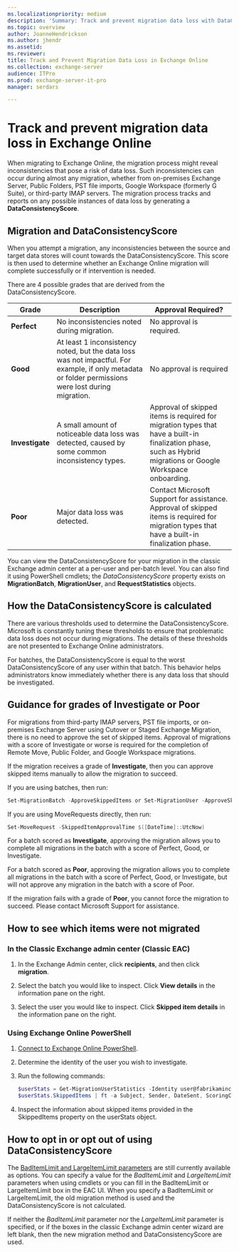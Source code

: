 ```yaml
---
ms.localizationpriority: medium
description: 'Summary: Track and prevent migration data loss with DataConsistencyScore'
ms.topic: overview
author: JoanneHendrickson
ms.author: jhendr
ms.assetid: 
ms.reviewer: 
title: Track and Prevent Migration Data Loss in Exchange Online
ms.collection: exchange-server
audience: ITPro
ms.prod: exchange-server-it-pro
manager: serdars

---
```


# Track and prevent migration data loss in Exchange Online

When migrating to Exchange Online, the migration process might reveal inconsistencies that pose a risk of data loss. Such inconsistencies can occur during almost any migration, whether from on-premises Exchange Server, Public Folders, PST file imports, Google Workspace (formerly G Suite), or third-party IMAP servers. The migration process tracks and reports on any possible instances of data loss by generating a **DataConsistencyScore**.

## Migration and DataConsistencyScore

When you attempt a migration, any inconsistencies between the source and target data stores will count towards the DataConsistencyScore. This score is then used to determine whether an Exchange Online migration will complete successfully or if intervention is needed.

There are 4 possible grades that are derived from the DataConsistencyScore.

|Grade|Description|Approval Required?|
|---|---|---|
|**Perfect**|No inconsistencies noted during migration.|No approval is required.|
|**Good**|At least 1 inconsistency noted, but the data loss was not impactful. For example, if only metadata or folder permissions were lost during migration.|No approval is required|
|**Investigate**|A small amount of noticeable data loss was detected, caused by some common inconsistency types.|Approval of skipped items is required for migration types that have a built-in finalization phase, such as Hybrid migrations or Google Workspace onboarding.|
|**Poor**|Major data loss was detected.|Contact Microsoft Support for assistance. Approval of skipped items is required for migration types that have a built-in finalization phase.|

You can view the DataConsistencyScore for your migration in the classic Exchange admin center at a per-user and per-batch level. You can also find it using PowerShell cmdlets; the *DataConsistencyScore* property exists on **MigrationBatch**, **MigrationUser**, and **RequestStatistics** objects.

## How the DataConsistencyScore is calculated

There are various thresholds used to determine the DataConsistencyScore. Microsoft is constantly tuning these thresholds to ensure that problematic data loss does not occur during migrations. The details of these thresholds are not presented to Exchange Online administrators.

For batches, the DataConsistencyScore is equal to the worst DataConsistencyScore of any user within that batch. This behavior helps administrators know immediately whether there is any data loss that should be investigated.

## Guidance for grades of Investigate or Poor

For migrations from third-party IMAP servers, PST file imports, or on-premises Exchange Server using Cutover or Staged Exchange Migration, there is no need to approve the set of skipped items.  Approval of migrations with a score of Investigate or worse is required for the completion of Remote Move, Public Folder, and Google Workspace migrations.

If the migration receives a grade of **Investigate**, then you can approve skipped items manually to allow the migration to succeed.

If you are using batches, then run:

```PowerShell
Set-MigrationBatch -ApproveSkippedItems or Set-MigrationUser -ApproveSkippedItems
```

If you are using MoveRequests directly, then run:

```PowerShell
Set-MoveRequest -SkippedItemApprovalTime $([DateTime]::UtcNow)
```

For a batch scored as **Investigate**, approving the migration allows you to complete all migrations in the batch with a score of Perfect, Good, or Investigate.

For a batch scored as **Poor**, approving the migration allows you to complete all migrations in the batch with a score of Perfect, Good, or Investigate, but will not approve any migration in the batch with a score of Poor.

If the migration fails with a grade of **Poor**, you cannot force the migration to succeed. Please contact Microsoft Support for assistance.

## How to see which items were not migrated

### In the Classic Exchange admin center (Classic EAC)

1. In the Exchange Admin center, click **recipients**, and then click **migration**.

2. Select the batch you would like to inspect. Click **View details** in the information pane on the right.

3. Select the user you would like to inspect. Click **Skipped item details** in the information pane on the right.

### Using Exchange Online PowerShell

1. [Connect to Exchange Online PowerShell](/powershell/exchange/connect-to-exchange-online-powershell).

2. Determine the identity of the user you wish to investigate.

3. Run the following commands:

   ```PowerShell
   $userStats = Get-MigrationUserStatistics -Identity user@fabrikaminc.net -IncludeSkippedItems
   $userStats.SkippedItems | ft -a Subject, Sender, DateSent, ScoringClassifications
   ```

4. Inspect the information about skipped items provided in the SkippedItems property on the userStats object.

## How to opt in or opt out of using DataConsistencyScore

The [BadItemLimit and LargeItemLimit parameters](/powershell/module/exchange/new-moverequest) are still currently available as options. You can specify a value for the *BadItemLimit* and *LargeItemLimit* parameters when using cmdlets or you can fill in the BadItemLimit or LargeItemLimit box in the EAC UI. When you specify a BadItemLimit or LargeItemLimit, the old migration method is used and the DataConsistencyScore is not calculated.

If neither the *BadItemLimit* parameter nor the *LargeItemLimit* parameter is specified, or if the boxes in the classic Exchange admin center wizard are left blank, then the new migration method and DataConsistencyScore are used.
